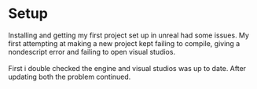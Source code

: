 # Setup

Installing and getting my first project set up in unreal had some issues. My first attempting at making a new project kept failing to compile, giving a nondescript error and failing to open visual studios.\
\
First i double checked the engine and visual studios was up to date. After updating both the problem continued.&#x20;
